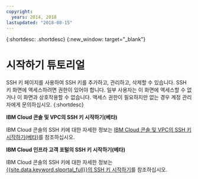 ```yaml
---
copyright:
  years: 2014, 2018
lastupdated: "2018-08-15"
---
```


{:shortdesc: .shortdesc}
{:new_window: target="_blank"}

# 시작하기 튜토리얼

SSH 키 페이지를 사용하여 SSH 키를 추가하고, 관리하고, 삭제할 수 있습니다. SSH 키 화면에 액세스하려면 권한이 있어야 합니다. 일부 사용자는 이 화면에 액세스할 수 없거나 이 화면과 상호작용할 수 없습니다. 액세스 권한이 필요하지만 없는 경우 계정 관리자에게 문의하십시오.
{:shortdesc}

**IBM Cloud 콘솔 및 VPC의 SSH 키 시작하기(베타)**

IBM Cloud 콘솔의 SSH 키에 대한 자세한 정보는 [IBM Cloud 콘솔 및 VPC의 SSH 키 시작하기(베타)](ssh-get-started-cloud-console.html)를 참조하십시오. 

**IBM Cloud 인프라 고객 포털의 SSH 키 시작하기(베타)**

IBM Cloud 콘솔의 SSH 키에 대한 자세한 정보는 [{{site.data.keyword.slportal_full}}의 SSH 키 시작하기](ssh-get-started-customer-portal.html)를 참조하십시오. 
